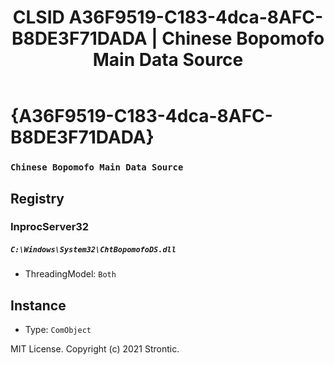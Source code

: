 ﻿---
title: "CLSID A36F9519-C183-4dca-8AFC-B8DE3F71DADA | Chinese Bopomofo Main Data Source"
excerpt: What is COM-Object CLSID A36F9519-C183-4dca-8AFC-B8DE3F71DADA?
---

# {A36F9519-C183-4dca-8AFC-B8DE3F71DADA}

### `Chinese Bopomofo Main Data Source`

## Registry


### InprocServer32

##### `C:\Windows\System32\ChtBopomofoDS.dll`
* ThreadingModel: `Both`

## Instance

* Type: `ComObject`

MIT License. Copyright (c) 2021 Strontic.


